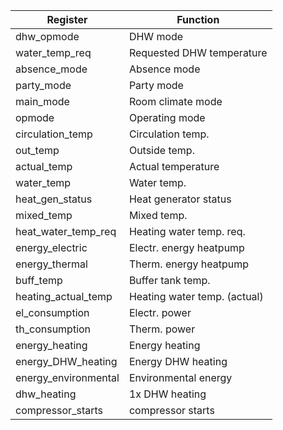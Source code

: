 |Register| Function                     |
|---|------------------------------|
| dhw_opmode | DHW mode                     |
| water_temp_req | Requested DHW temperature    |
| absence_mode | Absence mode                 |
| party_mode | Party mode                   |
| main_mode | Room climate mode            |
| opmode | Operating mode               |
| circulation_temp | Circulation temp.            |
| out_temp | Outside temp.                |
| actual_temp | Actual temperature           |
| water_temp | Water temp.                  |
| heat_gen_status | Heat generator status        |
| mixed_temp | Mixed temp.                  |
| heat_water_temp_req | Heating water temp. req.     |
| energy_electric | Electr. energy heatpump      |
| energy_thermal | Therm. energy heatpump       |
| buff_temp | Buffer tank temp.            |
| heating_actual_temp | Heating water temp. (actual) |
| el_consumption | Electr. power                |
| th_consumption | Therm. power                 |
| energy_heating | Energy heating               |
| energy_DHW_heating | Energy DHW heating           |
| energy_environmental | Environmental energy         |
| dhw_heating | 1x DHW heating               |
| compressor_starts | compressor starts            |
